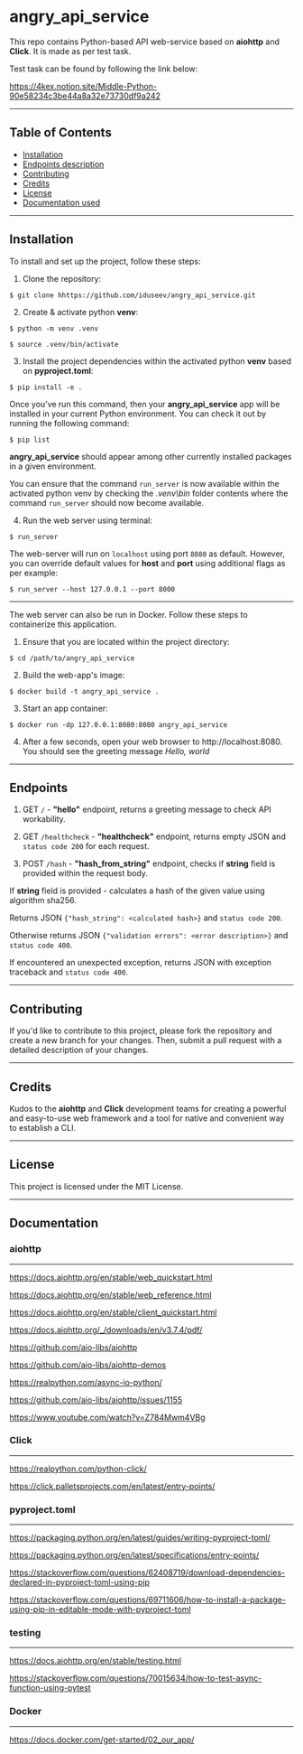 # angry_api_service

This repo contains Python-based API web-service based on **aiohttp** and **Click**. It is made as per test task.

Test task can be found by following the link below:

https://4kex.notion.site/Middle-Python-90e58234c3be44a8a32e73730df9a242


____________________________________________________________________________________________________________________________________________________
## Table of Contents

- [Installation](#installation)
- [Endpoints description](#endpoints)
- [Contributing](#contributing)
- [Credits](#credits)
- [License](#license)
- [Documentation used](#documentation)


____________________________________________________________________________________________________________________________________________________
## Installation

To install and set up the project, follow these steps:

1. Clone the repository:

```$ git clone hhttps://github.com/iduseev/angry_api_service.git```


2. Create & activate python **venv**:

```$ python -m venv .venv```

```$ source .venv/bin/activate```


3. Install the project dependencies within the activated python **venv** based on **pyproject.toml**:

```$ pip install -e .```

Once you’ve run this command, then your **angry_api_service** app will be installed in your current Python environment. You can check it out by running the following command:

```$ pip list```

**angry_api_service** should appear among other currently installed packages in a given environment.

You can ensure that the command ``run_server`` is now available within the activated python venv by checking the *.venv\bin* folder contents where the command ``run_server`` should now become available.

4. Run the web server using terminal:

```$ run_server```

The web-server will run on ``localhost`` using port ``8080`` as default. However, you can override default values for **host** and **port** using additional flags as per example:

```$ run_server --host 127.0.0.1 --port 8000```

____________________________________________________________________________________________________________________________________________________

The web server can also be run in Docker. Follow these steps to containerize this application.

1. Ensure that you are located within the project directory:

```$ cd /path/to/angry_api_service```


2. Build the web-app's image:

```$ docker build -t angry_api_service .```

3. Start an app container:

```$ docker run -dp 127.0.0.1:8080:8080 angry_api_service```

4. After a few seconds, open your web browser to http://localhost:8080. You should see the greeting message *Hello, world*


____________________________________________________________________________________________________________________________________________________
## Endpoints

1. GET ```/``` - **"hello"** endpoint, returns a greeting message to check API workability.
   
2. GET ```/healthcheck``` - **"healthcheck"** endpoint, returns empty JSON and ``status code 200`` for each request.

3. POST ```/hash``` - **"hash_from_string"** endpoint, checks if **string** field is provided within the request body.

If **string** field is provided - calculates a hash of the given value using algorithm sha256.

Returns JSON ``{"hash_string": <calculated hash>}`` and ``status code 200``.

Otherwise returns JSON ``{"validation errors": <error description>}`` and ``status code 400``.

If encountered an unexpected exception, returns JSON with exception traceback and ``status code 400``.


____________________________________________________________________________________________________________________________________________________
## Contributing

If you'd like to contribute to this project, please fork the repository and create a new branch for your changes. Then, submit a pull request with a detailed description of your changes.


____________________________________________________________________________________________________________________________________________________

## Credits

Kudos to the **aiohttp** and **Click** development teams for creating a powerful and easy-to-use web framework and a tool for native and convenient way to establish a CLI.


____________________________________________________________________________________________________________________________________________________
## License
This project is licensed under the MIT License.


____________________________________________________________________________________________________________________________________________________
## Documentation

### aiohttp
---------------
https://docs.aiohttp.org/en/stable/web_quickstart.html

https://docs.aiohttp.org/en/stable/web_reference.html

https://docs.aiohttp.org/en/stable/client_quickstart.html

https://docs.aiohttp.org/_/downloads/en/v3.7.4/pdf/

https://github.com/aio-libs/aiohttp

https://github.com/aio-libs/aiohttp-demos

https://realpython.com/async-io-python/

https://github.com/aio-libs/aiohttp/issues/1155

https://www.youtube.com/watch?v=Z784Mwm4VBg


### Click
---------------
https://realpython.com/python-click/

https://click.palletsprojects.com/en/latest/entry-points/



### pyproject.toml
---------------
https://packaging.python.org/en/latest/guides/writing-pyproject-toml/

https://packaging.python.org/en/latest/specifications/entry-points/

https://stackoverflow.com/questions/62408719/download-dependencies-declared-in-pyproject-toml-using-pip

https://stackoverflow.com/questions/69711606/how-to-install-a-package-using-pip-in-editable-mode-with-pyproject-toml


### testing
---------------
https://docs.aiohttp.org/en/stable/testing.html

https://stackoverflow.com/questions/70015634/how-to-test-async-function-using-pytest


### Docker
---------------
https://docs.docker.com/get-started/02_our_app/
